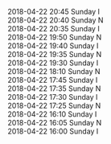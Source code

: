 2018-04-22 20:45 Sunday  I  
2018-04-22 20:40 Sunday  N  
2018-04-22 20:35 Sunday  I  
2018-04-22 19:50 Sunday  N  
2018-04-22 19:40 Sunday  I  
2018-04-22 19:35 Sunday  N  
2018-04-22 19:30 Sunday  I  
2018-04-22 18:10 Sunday  N  
2018-04-22 17:45 Sunday  I  
2018-04-22 17:35 Sunday  N  
2018-04-22 17:30 Sunday  I  
2018-04-22 17:25 Sunday  N  
2018-04-22 16:10 Sunday  I  
2018-04-22 16:05 Sunday  N  
2018-04-22 16:00 Sunday  I  

